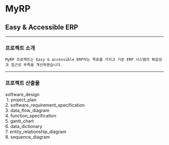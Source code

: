 # MyRP
## Easy & Accessible ERP
***
### 프로젝트 소개
	MyRP 프로젝트는 Easy & accessible ERP라는 목표를 가지고 기존 ERP 시스템의 복잡성과 접근성 부족을 개선하였습니다.
***
### 프로젝트 산출물
  software_design<br>
  1. project_plan<br>
  2. software_requirement_specification<br>
  3. data_flow_diagram<br>
  4. function_specification<br>
  5. gantt_chart<br>
  6. data_dictionary<br>
  7. entity_relationship_diagram<br>
  8. sequence_diagram<br>
